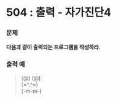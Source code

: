 # 504 : 출력 - 자가진단4

### 문제
**다음과 같이 출력되는 프로그램을 작성하라.**

### 출력 예
>(@) (@)<br>
>(=^.^=)<br>
>(-m-m-)<br>
